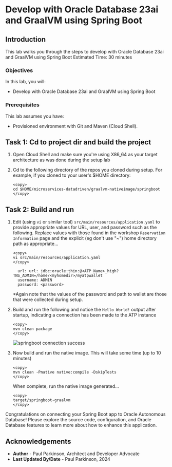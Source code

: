 # Develop with Oracle Database 23ai and GraalVM using Spring Boot

## Introduction

This lab walks you through the steps to develop with Oracle Database 23ai and GraalVM using Spring Boot
Estimated Time: 30 minutes

### Objectives

In this lab, you will:
- Develop with Oracle Database 23ai and GraalVM using Spring Boot

### Prerequisites

This lab assumes you have:
- Provisioned environment with Git and Maven (Cloud Shell).


## Task 1: Cd to project dir and build the project

1. Open Cloud Shell and make sure you're using X86_64 as your target architecture as was done during the setup lab

2. Cd to the following directory of the repos you cloned during setup. For example, if you cloned to your user's $HOME directory:

    ```
    <copy>   
    cd $HOME/microservices-datadriven/graalvm-nativeimage/springboot
    </copy>
    ``` 


## Task 2: Build and run

1. Edit (using `vi` or similar tool) `src/main/resources/application.yaml` to provide appropriate values for URL, user, and password such as the following.
   Replace values with those found in the workshop `Reservation Information` page and the explicit (eg don't use "~") home directory path as appropriate...
    ```
    <copy>   
    vi src/main/resources/application.yaml
    </copy>
    ```   
   
    ```properties
      url: url: jdbc:oracle:thin:@<ATP Name>_high?TNS_ADMIN=/home/<myhomedir>/myatpwallet
      username: ADMIN
      password: <password>
    ```

   *Again note that the values of the password and path to wallet are those that were collected during setup.

2. Build and run the following and notice the `Hello World!` output after startup, indicating a connection has been made to the ATP instance

    ```
    <copy>   
    mvn clean package 
    </copy>
    ```  

   ![springboot connection success](../images/springboot-connectonsuccess.png)
   

3. Now build and run the native image. This will take some time (up to 10 minutes)

    ```
    <copy>   
    mvn clean -Pnative native:compile -DskipTests
    </copy>
    ```  
     When complete, run the native image generated...

    ```
    <copy>   
    target/springboot-graalvm
    </copy>
    ```  

Congratulations on connecting your Spring Boot app to Oracle Autonomous Database!
Please explore the source code, configuration, and Oracle Database features to learn more about how to enhance this application.

## Acknowledgements
* **Author** - Paul Parkinson, Architect and Developer Advocate
* **Last Updated By/Date** - Paul Parkinson, 2024

